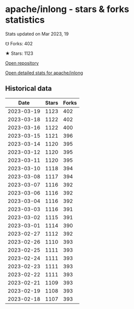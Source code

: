 # apache/inlong - stars & forks statistics

Stats updated on Mar 2023, 19

☋ Forks: 402

★ Stars: 1123

[Open repository](https://github.com/apache/inlong)

[Open detailed stats for apache/inlong](https://reviewgithub.com/rep/apache/inlong)

## Historical data
| Date | Stars | Forks |
|------|-------|-------|
| 2023-03-19 | 1123 | 402 | 
| 2023-03-18 | 1122 | 402 | 
| 2023-03-16 | 1122 | 400 | 
| 2023-03-15 | 1121 | 396 | 
| 2023-03-14 | 1120 | 395 | 
| 2023-03-12 | 1120 | 395 | 
| 2023-03-11 | 1120 | 395 | 
| 2023-03-10 | 1118 | 394 | 
| 2023-03-08 | 1117 | 394 | 
| 2023-03-07 | 1116 | 392 | 
| 2023-03-06 | 1116 | 392 | 
| 2023-03-04 | 1116 | 392 | 
| 2023-03-03 | 1116 | 391 | 
| 2023-03-02 | 1115 | 391 | 
| 2023-03-01 | 1114 | 390 | 
| 2023-02-27 | 1112 | 392 | 
| 2023-02-26 | 1110 | 393 | 
| 2023-02-25 | 1111 | 393 | 
| 2023-02-24 | 1111 | 393 | 
| 2023-02-23 | 1111 | 393 | 
| 2023-02-22 | 1111 | 393 | 
| 2023-02-21 | 1109 | 393 | 
| 2023-02-19 | 1108 | 393 | 
| 2023-02-18 | 1107 | 393 | 

